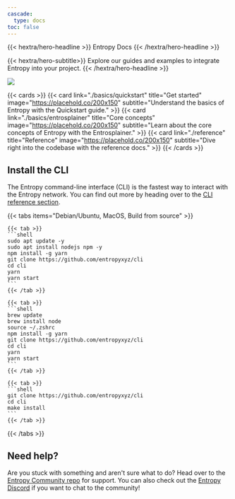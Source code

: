 ```yaml
---
cascade:
  type: docs
toc: false
---
```


{{< hextra/hero-headline >}}
Entropy Docs
{{< /hextra/hero-headline >}}

{{< hextra/hero-subtitle>}}
Explore our guides and examples to integrate Entropy into your project.
{{< /hextra/hero-headline >}}

![](https://placehold.co/1000x400)

{{< cards >}}
  {{< card link="./basics/quickstart" title="Get started" image="https://placehold.co/200x150" subtitle="Understand the basics of Entropy with the Quickstart guide." >}}
  {{< card link="./basics/entrosplainer" title="Core concepts" image="https://placehold.co/200x150" subtitle="Learn about the core concepts of Entropy with the Entrosplainer." >}}
  {{< card link="./reference" title="Reference" image="https://placehold.co/200x150" subtitle="Dive right into the codebase with the reference docs." >}}
{{< /cards >}}

## Install the CLI

The Entropy command-line interface (CLI) is the fastest way to interact with the Entropy network. You can find out more by heading over to the [CLI reference section](./reference/cli.md).

{{< tabs items="Debian/Ubuntu, MacOS, Build from source" >}}

    {{< tab >}}
    ```shell
    sudo apt update -y 
    sudo apt install nodejs npm -y
    npm install -g yarn 
    git clone https://github.com/entropyxyz/cli 
    cd cli 
    yarn 
    yarn start
    ```
    {{< /tab >}}

    {{< tab >}}
    ```shell
    brew update 
    brew install node 
    source ~/.zshrc 
    npm install -g yarn 
    git clone https://github.com/entropyxyz/cli 
    cd cli 
    yarn 
    yarn start
    ```
    {{< /tab >}}

    {{< tab >}}
    ```shell
    git clone https://github.com/entropyxyz/cli
    cd cli
    make install
    ```
    {{< /tab >}}

{{< /tabs >}}

## Need help?

Are you stuck with something and aren't sure what to do? Head over to the [Entropy Community repo](https://github.com/entropyxyz/community) for support. You can also check out the [Entropy Discord](https://discord.com/invite/9JUQwHBhVz) if you want to chat to the community!
